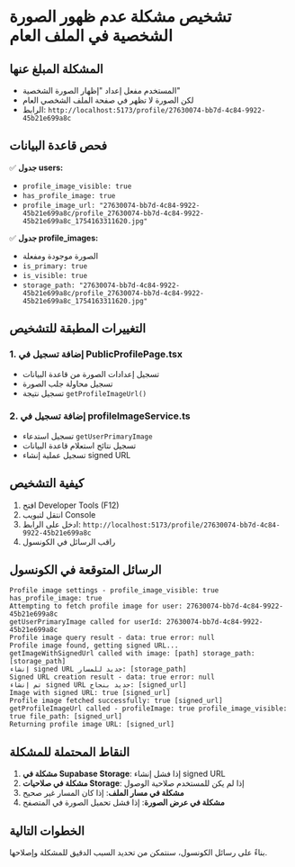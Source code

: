 # تشخيص مشكلة عدم ظهور الصورة الشخصية في الملف العام

## المشكلة المبلغ عنها
- المستخدم مفعل إعداد "إظهار الصورة الشخصية" 
- لكن الصورة لا تظهر في صفحة الملف الشخصي العام
- الرابط: `http://localhost:5173/profile/27630074-bb7d-4c84-9922-45b21e699a8c`

## فحص قاعدة البيانات
✅ **جدول users:**
- `profile_image_visible: true`
- `has_profile_image: true`
- `profile_image_url: "27630074-bb7d-4c84-9922-45b21e699a8c/profile_27630074-bb7d-4c84-9922-45b21e699a8c_1754163311620.jpg"`

✅ **جدول profile_images:**
- الصورة موجودة ومفعلة
- `is_primary: true`
- `is_visible: true`
- `storage_path: "27630074-bb7d-4c84-9922-45b21e699a8c/profile_27630074-bb7d-4c84-9922-45b21e699a8c_1754163311620.jpg"`

## التغييرات المطبقة للتشخيص

### 1. إضافة تسجيل في PublicProfilePage.tsx
- تسجيل إعدادات الصورة من قاعدة البيانات
- تسجيل محاولة جلب الصورة
- تسجيل نتيجة `getProfileImageUrl()`

### 2. إضافة تسجيل في profileImageService.ts
- تسجيل استدعاء `getUserPrimaryImage`
- تسجيل نتائج استعلام قاعدة البيانات
- تسجيل عملية إنشاء signed URL

## كيفية التشخيص

1. افتح Developer Tools (F12)
2. انتقل لتبويب Console
3. ادخل على الرابط: `http://localhost:5173/profile/27630074-bb7d-4c84-9922-45b21e699a8c`
4. راقب الرسائل في الكونسول

## الرسائل المتوقعة في الكونسول

```
Profile image settings - profile_image_visible: true has_profile_image: true
Attempting to fetch profile image for user: 27630074-bb7d-4c84-9922-45b21e699a8c
getUserPrimaryImage called for userId: 27630074-bb7d-4c84-9922-45b21e699a8c
Profile image query result - data: true error: null
Profile image found, getting signed URL...
getImageWithSignedUrl called with image: [path] storage_path: [storage_path]
إنشاء signed URL جديد للمسار: [storage_path]
Signed URL creation result - data: true error: null
تم إنشاء signed URL جديد بنجاح: [signed_url]
Image with signed URL: true [signed_url]
Profile image fetched successfully: true [signed_url]
getProfileImageUrl called - profileImage: true profile_image_visible: true file_path: [signed_url]
Returning profile image URL: [signed_url]
```

## النقاط المحتملة للمشكلة

1. **مشكلة في Supabase Storage**: إذا فشل إنشاء signed URL
2. **مشكلة في صلاحيات Storage**: إذا لم يكن للمستخدم صلاحية الوصول
3. **مشكلة في مسار الملف**: إذا كان المسار غير صحيح
4. **مشكلة في عرض الصورة**: إذا فشل تحميل الصورة في المتصفح

## الخطوات التالية
بناءً على رسائل الكونسول، سنتمكن من تحديد السبب الدقيق للمشكلة وإصلاحها.
